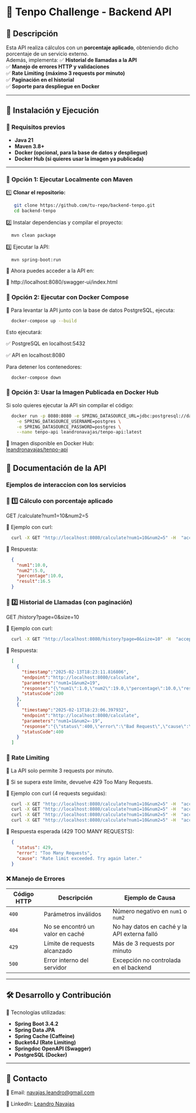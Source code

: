 # 📢 Tenpo Challenge - Backend API

## 📌 Descripción
Esta API realiza cálculos con un **porcentaje aplicado**, obteniendo dicho porcentaje de un servicio externo.  
Además, implementa:
✅ **Historial de llamadas a la API**  
✅ **Manejo de errores HTTP y validaciones**  
✅ **Rate Limiting (máximo 3 requests por minuto)**  
✅ **Paginación en el historial**  
✅ **Soporte para despliegue en Docker**

---

## 🚀 Instalación y Ejecución

### 🔹 **Requisitos previos**
- **Java 21**
- **Maven 3.8+**
- **Docker (opcional, para la base de datos y despliegue)**
- **Docker Hub (si quieres usar la imagen ya publicada)**

---

### 🔹 **Opción 1: Ejecutar Localmente con Maven**
1️⃣ **Clonar el repositorio:**
```sh
   git clone https://github.com/tu-repo/backend-tenpo.git
   cd backend-tenpo
```

2️⃣ Instalar dependencias y compilar el proyecto:

```sh
  mvn clean package
```

3️⃣ Ejecutar la API:

```sh
  mvn spring-boot:run
```

📌 Ahora puedes acceder a la API en:

🔗 http://localhost:8080/swagger-ui/index.html

### 🔹 **Opción 2: Ejecutar con Docker Compose**
📌 Para levantar la API junto con la base de datos PostgreSQL, ejecuta:

```sh
  docker-compose up --build
```
Esto ejecutará:

✅ PostgreSQL en localhost:5432

✅ API en localhost:8080

Para detener los contenedores:

```sh
  docker-compose down
```


### 🔹 **Opción 3: Usar la Imagen Publicada en Docker Hub**
Si solo quieres ejecutar la API sin compilar el código:

```sh
  docker run -p 8080:8080 -e SPRING_DATASOURCE_URL=jdbc:postgresql://database:5432/tenpo_db \
    -e SPRING_DATASOURCE_USERNAME=postgres \
    -e SPRING_DATASOURCE_PASSWORD=postgres \
    --name tenpo-api leandronavajas/tenpo-api:latest
```

🔗 Imagen disponible en Docker Hub:  
[leandronavajas/tenpo-api](https://hub.docker.com/r/leandronavajas/tenpo-api)


## 📄 **Documentación de la API**

### Ejemplos de interaccion con los servicios

### 📌 1️⃣ **Cálculo con porcentaje aplicado**

GET /calculate?num1=10&num2=5

🔹 Ejemplo con curl:

```sh
  curl -X GET "http://localhost:8080/calculate?num1=10&num2=5" -H  "accept: */*"
```

🔹 Respuesta:

```json
  {
    "num1":10.0,
    "num2":5.0,
    "percentage":10.0,
    "result":16.5
  } 
```

### 📌 2️⃣ **Historial de Llamadas (con paginación)**

GET /history?page=0&size=10

🔹 Ejemplo con curl:

```sh
  curl -X GET "http://localhost:8080/history?page=0&size=10" -H  "accept: */*"
```

🔹 Respuesta:

```json
  [
    {
      "timestamp":"2025-02-13T18:23:11.816806",
      "endpoint":"http://localhost:8080/calculate",
      "parameters":"num1=1&num2=19",
      "response":"{\"num1\":1.0,\"num2\":19.0,\"percentage\":10.0,\"result\":22.0}",
      "statusCode":200
    },
    {
      "timestamp":"2025-02-13T18:23:06.397932",
      "endpoint":"http://localhost:8080/calculate",
      "parameters":"num1=1&num2=-19",
      "response":"{\"status\":400,\"error\":\"Bad Request\",\"cause\":\"Validation failed: calculate.num2: must be greater than 0\"}",
      "statusCode":400
    }
  ]
```

### 🚦 **Rate Limiting**
📌 La API solo permite 3 requests por minuto.

📌 Si se supera este límite, devuelve 429 Too Many Requests.

🔹 Ejemplo con curl (4 requests seguidas):

```sh
  curl -X GET "http://localhost:8080/calculate?num1=10&num2=5" -H  "accept: */*"
  curl -X GET "http://localhost:8080/calculate?num1=10&num2=5" -H  "accept: */*"
  curl -X GET "http://localhost:8080/calculate?num1=10&num2=5" -H  "accept: */*"
  curl -X GET "http://localhost:8080/calculate?num1=10&num2=5" -H  "accept: */*"
```

🔹 Respuesta esperada (429 TOO MANY REQUESTS):

```json
  {
    "status": 429,
    "error": "Too Many Requests",
    "cause": "Rate limit exceeded. Try again later."
  }
```

### ❌ **Manejo de Errores**

| Código HTTP | Descripción | Ejemplo de Causa |
|------------|------------|------------------|
| `400` | Parámetros inválidos | Número negativo en `num1` o `num2` |
| `404` | No se encontró un valor en caché | No hay datos en caché y la API externa falló |
| `429` | Límite de requests alcanzado | Más de 3 requests por minuto |
| `500` | Error interno del servidor | Excepción no controlada en el backend |



---

## 🛠 Desarrollo y Contribución
🔹 Tecnologías utilizadas:

- **Spring Boot 3.4.2**
- **Spring Data JPA**
- **Spring Cache (Caffeine)**
- **Bucket4J (Rate Limiting)**
- **Springdoc OpenAPI (Swagger)**
- **PostgreSQL (Docker)**


---
## 🚀 **Contacto**

📩 Email: navajas.leandro@gmail.com

🔗 LinkedIn: [Leandro Navajas](https://www.linkedin.com/in/leandro-navajas/)




